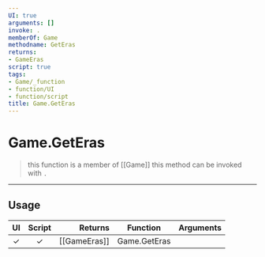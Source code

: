 ```yaml
---
UI: true
arguments: []
invoke: .
memberOf: Game
methodname: GetEras
returns:
- GameEras
script: true
tags:
- Game/_function
- function/UI
- function/script
title: Game.GetEras
---
```

# Game.GetEras
> this function is a member of [[Game]]
> this method can be invoked with `.`
-----
## Usage
|  UI | Script | Returns | Function | Arguments |
|:---:|:------:|-------:|:--------:|:---------|
|✓|✓|[[GameEras]]|Game.GetEras||
